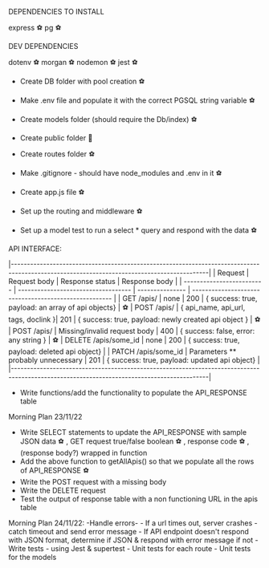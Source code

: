 DEPENDENCIES TO INSTALL

express ⚽️
pg ⚽️

DEV DEPENDENCIES

dotenv ⚽️
morgan ⚽️
nodemon ⚽️
jest ⚽️

- Create DB folder with pool creation ⚽️
- Make .env file and populate it with the correct PGSQL string variable ⚽️
- Create models folder (should require the Db/index) ⚽️
- Create public folder 🧨
- Create routes folder ⚽️
- Make .gitignore - should have node_modules and .env in it ⚽️
- Create app.js file ⚽️

- Set up the routing and middleware ⚽️
- Set up a model test to run a select * query and respond with the data ⚽️

API INTERFACE:

|-------------------------------------------------------------------------------------------------------------------------------------------|
| Request                   | Request body                        | Response status | Response body                                         |
| ------------------------- | ----------------------------------- | --------------- | ----------------------------------------------------- |
| GET /apis/                | none                                | 200             | { success: true, payload: an array of api objects}    | ⚽️
| POST /apis/               | { api_name, api_url, tags, doclink }| 201             | { success: true, payload: newly created api object }  | ⚽️
| POST /apis/               | Missing/invalid request body        | 400             | { success: false, error: any string }                 | ⚽️
| DELETE /apis/some_id      | none                                | 200             | { success: true, payload: deleted api object}         |
| PATCH /apis/some_id       | Parameters ** probably unnecessary  | 201             | { success: true, payload: updated api object}         |
|-------------------------------------------------------------------------------------------------------------------------------------------|

- Write functions/add the functionality to populate the API_RESPONSE table

Morning Plan 23/11/22

- Write SELECT statements to update the API_RESPONSE with sample JSON data ⚽️ , GET request true/false boolean ⚽️ , response code ⚽️ , (response body?) wrapped in function
- Add the above function to getAllApis() so that we populate all the rows of API_RESPONSE ⚽️
- Write the POST request with a missing body
- Write the DELETE request
- Test the output of response table with a non functioning URL in the apis table


Morning Plan 24/11/22:
-Handle errors-
    - If a url times out, server crashes - catch timeout and send error message
    - If API endpoint doesn't respond with JSON format, determine if JSON & respond with error message if not
-Write tests - using Jest & supertest
    - Unit tests for each route
    - Unit tests for the models   